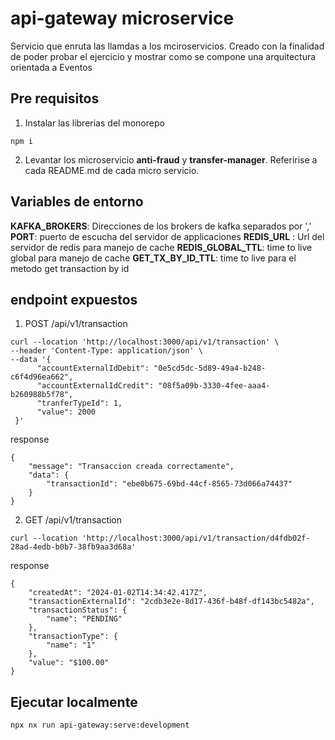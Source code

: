 # api-gateway microservice
Servicio que enruta las llamdas a los mciroservicios. Creado con la finalidad de poder probar el ejercicio y mostrar como se compone una arquitectura orientada a Eventos

## Pre requisitos
1. Instalar las librerias del monorepo 
```
npm i
```

2. Levantar los microservicio **anti-fraud** y **transfer-manager**. Referirise a cada README.md de cada micro servicio.

## Variables de entorno
**KAFKA_BROKERS**: Direcciones de los brokers de kafka separados por ','
**PORT**: puerto de escucha del servidor de applicaciones 
**REDIS_URL** : Url del servidor de redis para  manejo de cache
**REDIS_GLOBAL_TTL**: time to live global para manejo de cache
**GET_TX_BY_ID_TTL**: time to live para el metodo get transaction by id

## endpoint expuestos
1. POST /api/v1/transaction

```
curl --location 'http://localhost:3000/api/v1/transaction' \
--header 'Content-Type: application/json' \
--data '{
      "accountExternalIdDebit": "0e5cd5dc-5d89-49a4-b248-c6f4d96ea662",
      "accountExternalIdCredit": "08f5a09b-3330-4fee-aaa4-b260988b5f78",
      "tranferTypeId": 1,
      "value": 2000
 }'
``` 
response
```
{
    "message": "Transaccion creada correctamente",
    "data": {
        "transactionId": "ebe0b675-69bd-44cf-8565-73d066a74437"
    }
}
```
2. GET /api/v1/transaction
```
curl --location 'http://localhost:3000/api/v1/transaction/d4fdb02f-28ad-4edb-b0b7-38fb9aa3d68a'
```
response
```
{
    "createdAt": "2024-01-02T14:34:42.417Z",
    "transactionExternalId": "2cdb3e2e-8d17-436f-b48f-df143bc5482a",
    "transactionStatus": {
        "name": "PENDING"
    },
    "transactionType": {
        "name": "1"
    },
    "value": "$100.00"
}
```

## Ejecutar localmente
```
npx nx run api-gateway:serve:development
```